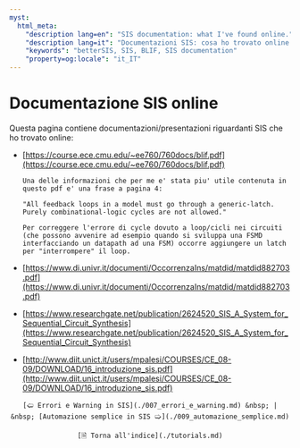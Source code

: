 ```yaml
---
myst:
  html_meta:
    "description lang=en": "SIS documentation: what I've found online."
    "description lang=it": "Documentazioni SIS: cosa ho trovato online."
    "keywords": "betterSIS, SIS, BLIF, SIS documentation"
    "property=og:locale": "it_IT"
---
```


# Documentazione SIS online

Questa pagina contiene documentazioni/presentazioni riguardanti SIS che ho trovato online:

* [https://course.ece.cmu.edu/~ee760/760docs/blif.pdf](https://course.ece.cmu.edu/~ee760/760docs/blif.pdf)
  
  ```{note}
  Una delle informazioni che per me e' stata piu' utile contenuta in questo pdf e' una frase a pagina 4: 
   
  "All feedback loops in a model must go through a generic-latch. Purely combinational-logic cycles are not allowed."
   
  Per correggere l'errore di cycle dovuto a loop/cicli nei circuiti (che possono avvenire ad esempio quando si sviluppa una FSMD interfacciando un datapath ad una FSM) occorre aggiungere un latch per "interrompere" il loop.
  ```

* [https://www.di.univr.it/documenti/OccorrenzaIns/matdid/matdid882703.pdf](https://www.di.univr.it/documenti/OccorrenzaIns/matdid/matdid882703.pdf)

* [https://www.researchgate.net/publication/2624520_SIS_A_System_for_Sequential_Circuit_Synthesis](https://www.researchgate.net/publication/2624520_SIS_A_System_for_Sequential_Circuit_Synthesis)

* [http://www.diit.unict.it/users/mpalesi/COURSES/CE_08-09/DOWNLOAD/16_introduzione_sis.pdf](http://www.diit.unict.it/users/mpalesi/COURSES/CE_08-09/DOWNLOAD/16_introduzione_sis.pdf)

<div align=center>

```{only} html
[🢠 Errori e Warning in SIS](./007_errori_e_warning.md) &nbsp; | &nbsp; [Automazione semplice in SIS 🢡](./009_automazione_semplice.md)

[🗎 Torna all'indice](./tutorials.md)
```

</div>